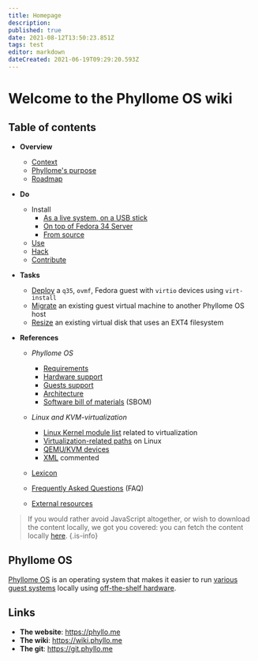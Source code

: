 ```yaml
---
title: Homepage
description: 
published: true
date: 2021-08-12T13:50:23.851Z
tags: test
editor: markdown
dateCreated: 2021-06-19T09:29:20.593Z
---
```


# Welcome to the Phyllome OS wiki

## Table of contents

* **Overview**
	* [Context](/context)
  * [Phyllome's purpose](/purpose)
  * [Roadmap](/roadmap)

* **Do**
  * Install
    * [As a live system, on a USB stick](/install_usb) 
    * [On top of Fedora 34 Server](/install_on_fedora_34)
    * [From source](/install_from_source)
  * [Use](/use)
  * [Hack](/hack)
  * [Contribute](/members)

* **Tasks**
  * [Deploy](/deploy) a `q35`, `ovmf`, Fedora guest with `virtio` devices using `virt-install`
  * [Migrate](/migrate) an existing guest virtual machine to another Phyllome OS host
  * [Resize](/resize) an existing virtual disk that uses an EXT4 filesystem

* **References**
  * *Phyllome OS* 
    * [Requirements](/requirements)
    * [Hardware support](/hardware_support)
    * [Guests support](/guest)
    * [Architecture](/architecture)
    * [Software bill of materials](/sbom) (SBOM)
	  
  * *Linux and KVM-virtualization*
    * [Linux Kernel module list](/kernel_modules) related to virtualization
    * [Virtualization-related paths](/linux_paths) on Linux
    * [QEMU/KVM devices](/qemu-kvm_devices)
    * [XML](/xml) commented 
  
  * [Lexicon](/lexicon) 

  * [Frequently Asked Questions](/faq) (FAQ)

  * [External resources](/resources)

> If you would rather avoid JavaScript altogether, or wish to download the content locally, we got you covered: you can fetch the content locally [here](https://git.phyllo.me/home/wiki).
{.is-info}

## Phyllome OS

[Phyllome OS](https://phyllo.me/) is an operating system that makes it easier to run [various guest systems](/guest) locally using [off-the-shelf hardware](/requirements).

## Links

* **The website**: https://phyllo.me
* **The wiki**: https://wiki.phyllo.me
* **The git**: https://git.phyllo.me

